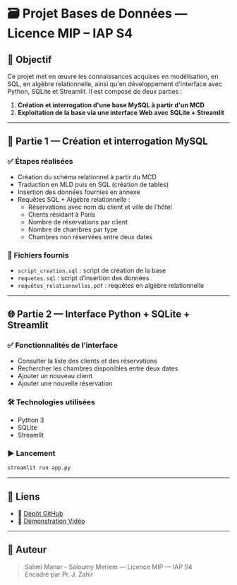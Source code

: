 
# 🗃️ Projet Bases de Données — Licence MIP – IAP S4

## 📌 Objectif

Ce projet met en œuvre les connaissances acquises en modélisation, en SQL, en algèbre relationnelle, ainsi qu'en développement d'interface avec Python, SQLite et Streamlit. Il est composé de deux parties :

1. **Création et interrogation d'une base MySQL à partir d'un MCD**
2. **Exploitation de la base via une interface Web avec SQLite + Streamlit**

---

## 🧱 Partie 1 — Création et interrogation MySQL

### ✅ Étapes réalisées

- Création du schéma relationnel à partir du MCD
- Traduction en MLD puis en SQL (création de tables)
- Insertion des données fournies en annexe
- Requêtes SQL + Algèbre relationnelle :
  - Réservations avec nom du client et ville de l’hôtel
  - Clients résidant à Paris
  - Nombre de réservations par client
  - Nombre de chambres par type
  - Chambres non réservées entre deux dates

### 📁 Fichiers fournis

- `script_creation.sql` : script de création de la base
- `requetes.sql` : script d’insertion des données
- `requêtes_relationnelles.pdf` : requêtes en algèbre relationnelle

---

## 🌐 Partie 2 — Interface Python + SQLite + Streamlit

### ✅ Fonctionnalités de l’interface

- Consulter la liste des clients et des réservations
- Rechercher les chambres disponibles entre deux dates
- Ajouter un nouveau client
- Ajouter une nouvelle réservation

### 🛠️ Technologies utilisées

- Python 3
- SQLite
- Streamlit

### ▶️ Lancement

```bash
streamlit run app.py
```

---

## 📎 Liens

- 📁 [Dépôt GitHub](https://github.com/MeriemSaloumy/Projet_BD/tree/main/.streamlit)  
- 🎥 [Démonstration Vidéo](https://raw.githubusercontent.com/MeriemSaloumy/Projet_BD/refs/heads/main/Video_BD.mp4)

---

## 👤 Auteur

> Salimi Manar - Saloumy Meriem — Licence MIP — IAP S4  
> Encadré par Pr. J. Zahir
